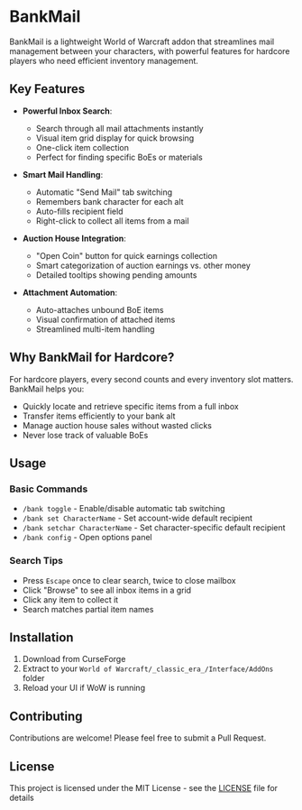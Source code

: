 # BankMail

BankMail is a lightweight World of Warcraft addon that streamlines mail management between your characters, with powerful features for hardcore players who need efficient inventory management.

## Key Features

- **Powerful Inbox Search**:

  - Search through all mail attachments instantly
  - Visual item grid display for quick browsing
  - One-click item collection
  - Perfect for finding specific BoEs or materials

- **Smart Mail Handling**:

  - Automatic "Send Mail" tab switching
  - Remembers bank character for each alt
  - Auto-fills recipient field
  - Right-click to collect all items from a mail

- **Auction House Integration**:

  - "Open Coin" button for quick earnings collection
  - Smart categorization of auction earnings vs. other money
  - Detailed tooltips showing pending amounts

- **Attachment Automation**:
  - Auto-attaches unbound BoE items
  - Visual confirmation of attached items
  - Streamlined multi-item handling

## Why BankMail for Hardcore?

For hardcore players, every second counts and every inventory slot matters. BankMail helps you:

- Quickly locate and retrieve specific items from a full inbox
- Transfer items efficiently to your bank alt
- Manage auction house sales without wasted clicks
- Never lose track of valuable BoEs

## Usage

### Basic Commands

- `/bank toggle` - Enable/disable automatic tab switching
- `/bank set CharacterName` - Set account-wide default recipient
- `/bank setchar CharacterName` - Set character-specific default recipient
- `/bank config` - Open options panel

### Search Tips

- Press `Escape` once to clear search, twice to close mailbox
- Click "Browse" to see all inbox items in a grid
- Click any item to collect it
- Search matches partial item names

## Installation

1. Download from CurseForge
2. Extract to your `World of Warcraft/_classic_era_/Interface/AddOns` folder
3. Reload your UI if WoW is running

## Contributing

Contributions are welcome! Please feel free to submit a Pull Request.

## License

This project is licensed under the MIT License - see the [LICENSE](LICENSE) file for details
